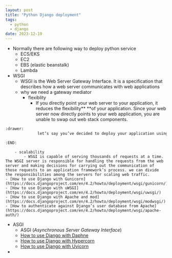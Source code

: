 ```yaml
---
layout: post
title: "Python Django deployment"
tags:
  - python
  - django
date: 2023-12-19
---
```


- Normally there are following way to deploy python service
	- ECS/EKS
	- EC2
	- EBS (elastic beanstalk)
	- Lambda
- WSGI
	- WSGI is the Web Server Gateway Interface. It is a specification that describes how a web server communicates with web applications
	- why we need a gateway mediator
		- flexiblity
			- If you directly point your web server to your application, it reduces the flexibility** **of your application. Since your web server now directly points to your web application, you are unable to swap out web stack components.
```org
:drawer:
			  let’s say you’ve decided to deploy your application using Gunicorn, but several years later, you decide to switch from Gunicorn to mod_wsgi. In this situation, you could easily switch to mod_wsgi without making any changes in the application or framework because you used WSGI. WSGI provides flexibility to your application.

:END:
```
		- scalability
			- WSGI is capable of serving thousands of requests at a time. The WSGI server is responsible for handling the requests from the web server and making decisions for carrying out the communication of those requests to an application framework’s process. we can divide the responsibilities among the servers for scaling web traffic.
	- [How to use Django with Gunicorn](https://docs.djangoproject.com/en/4.2/howto/deployment/wsgi/gunicorn/)
	- [How to use Django with uWSGI](https://docs.djangoproject.com/en/4.2/howto/deployment/wsgi/uwsgi/)
	- [How to use Django with Apache and mod](https://docs.djangoproject.com/en/4.2/howto/deployment/wsgi/modwsgi/)
	- [How to authenticate against Django’s user database from Apache](https://docs.djangoproject.com/en/4.2/howto/deployment/wsgi/apache-auth/)
- ASGI
	- ASGI (*Asynchronous Server Gateway Interface*)
	- [How to use Django with Daphne](https://docs.djangoproject.com/en/4.2/howto/deployment/asgi/daphne/)
	- [How to use Django with Hypercorn](https://docs.djangoproject.com/en/4.2/howto/deployment/asgi/hypercorn/)
	- [How to use Django with Uvicorn](https://docs.djangoproject.com/en/4.2/howto/deployment/asgi/uvicorn/)
-
